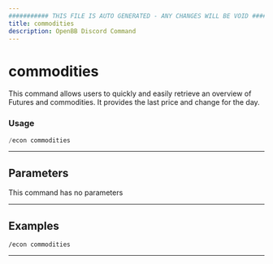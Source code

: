 ```yaml
---
########### THIS FILE IS AUTO GENERATED - ANY CHANGES WILL BE VOID ###########
title: commodities
description: OpenBB Discord Command
---
```


# commodities

This command allows users to quickly and easily retrieve an overview of Futures and commodities. It provides the last price and change for the day.

### Usage

```python wordwrap
/econ commodities
```

---

## Parameters

This command has no parameters



---

## Examples

```
/econ commodities
```
---
